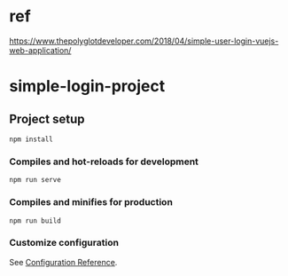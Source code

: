 # ref
https://www.thepolyglotdeveloper.com/2018/04/simple-user-login-vuejs-web-application/

# simple-login-project

## Project setup
```
npm install
```

### Compiles and hot-reloads for development
```
npm run serve
```

### Compiles and minifies for production
```
npm run build
```

### Customize configuration
See [Configuration Reference](https://cli.vuejs.org/config/).
